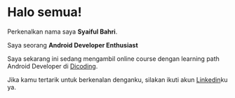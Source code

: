 # Halo semua! 

Perkenalkan nama saya **Syaiful Bahri**.

Saya seorang **Android Developer Enthusiast**

Saya sekarang ini sedang mengambil online course dengan learning path Android Developer di [Dicoding](https://www.dicoding.com/).

Jika kamu tertarik untuk berkenalan denganku, silakan ikuti akun [Linkedin](https://www.linkedin.com/in/syaifulbahri16/)ku ya.
